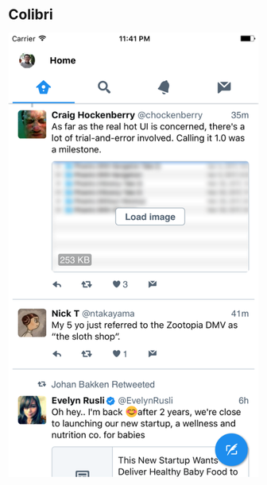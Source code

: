 # Colibri

<div style="center">
  <img src="https://raw.githubusercontent.com/3lvis/Colibri/master/GitHub/app.png" />
</div>
